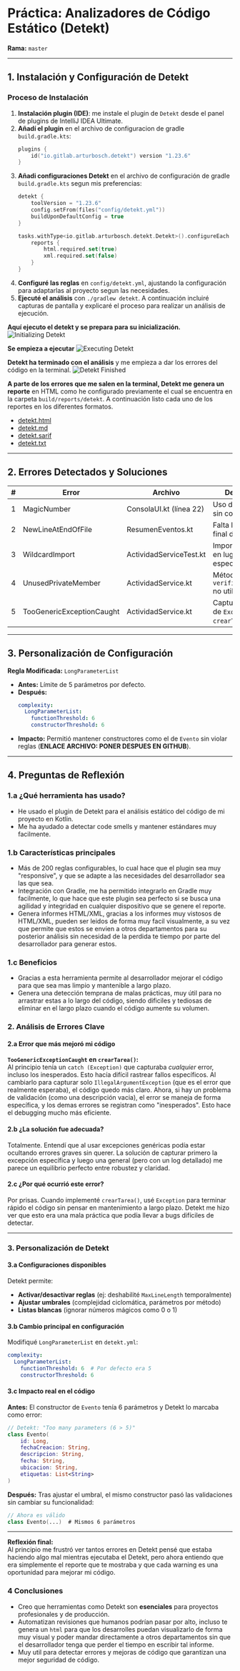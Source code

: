 # Práctica: Analizadores de Código Estático (Detekt)
**Rama:** `master`

---

## 1. Instalación y Configuración de Detekt

### Proceso de Instalación
1. **Instalación plugin (IDE)**: me instale el plugin de `Detekt` desde el panel de plugins de IntelliJ IDEA Ultimate.
2. **Añadí el plugin** en el archivo de configuracion de gradle `build.gradle.kts`:
   ```kotlin
   plugins {
       id("io.gitlab.arturbosch.detekt") version "1.23.6"
   }
   ```
3. **Añadi configuraciones Detekt** en el archivo de configuración de gradle `build.gradle.kts` segun mis preferencias:
    ```kotlin
   detekt {
        toolVersion = "1.23.6"
        config.setFrom(files("config/detekt.yml"))
        buildUponDefaultConfig = true
    }
    
    tasks.withType<io.gitlab.arturbosch.detekt.Detekt>().configureEach {
        reports {
            html.required.set(true)
            xml.required.set(false)
        }
    }
    ```
4. **Configuré las reglas** en `config/detekt.yml`, ajustando la configuración para adaptarlas al proyecto segun las necesidades.
5. **Ejecuté el análisis** con `./gradlew detekt`. A continuación incluiré capturas de pantalla y explicaré el proceso para realizar un análisis de ejecución.

**Aquí ejecuto el detekt y se prepara para su inicialización.**
![Initializing Detekt](https://raw.githubusercontent.com/obezeq/entornos-linting-taskmanager-cliente/refs/heads/master/img/detekt-initializing.png)

**Se empieza a ejecutar**
![Executing Detekt](https://raw.githubusercontent.com/obezeq/entornos-linting-taskmanager-cliente/refs/heads/master/img/detekt-executing.png)

**Detekt ha terminado con el análisis** y me empieza a dar los errores del código en la terminal.
![Detekt Finished](https://raw.githubusercontent.com/obezeq/entornos-linting-taskmanager-cliente/refs/heads/master/img/detekt-reports.png)

**A parte de los errores que me salen en la terminal, Detekt me genera un reporte** en HTML como he configurado previamente el cual se encuentra en la carpeta `build/reports/detekt`. A continuación listo cada uno de los reportes en los diferentes formatos.
- [detekt.html](https://github.com/obezeq/entornos-linting-taskmanager-cliente/blob/master/build/reports/detekt/detekt.html)
- [detekt.md](https://github.com/obezeq/entornos-linting-taskmanager-cliente/blob/master/build/reports/detekt/detekt.md)
- [detekt.sarif](https://github.com/obezeq/entornos-linting-taskmanager-cliente/blob/master/build/reports/detekt/detekt.sarif)
- [detekt.txt](https://github.com/obezeq/entornos-linting-taskmanager-cliente/blob/master/build/reports/detekt/detekt.txt)

---

## 2. Errores Detectados y Soluciones

| # | Error                | Archivo               | Descripción                                                                 | Solución                                                                 | Commit                   |
|---|----------------------|-----------------------|-----------------------------------------------------------------------------|--------------------------------------------------------------------------|--------------------------|
| 1 | MagicNumber          | ConsolaUI.kt (línea 22) | Uso del número `4` sin constante.                                          | Creé `const val OPCION_SALIR = 4`                                        | [b7e9437](https://github.com/obezeq/entornos-linting-taskmanager-cliente/commit/b7e943780c7014240183f1ad578f89f3b38f3d14) |
| 2 | NewLineAtEndOfFile   | ResumenEventos.kt     | Falta línea vacía al final del archivo.                                     | Añadí un salto de línea al final.                                        | [a8a4a74](https://github.com/obezeq/entornos-linting-taskmanager-cliente/commit/a8a4a74986c85e965fbcef91ffada7c1b894abe6)  |
| 3 | WildcardImport       | ActividadServiceTest.kt | Importación con `.*` en lugar de clases específicas.                       | Reemplacé por imports detallados.                                        | [2911c28](https://github.com/obezeq/entornos-linting-taskmanager-cliente/commit/2911c28bec509f3c3d560e013d40e972f709a38b)  |
| 4 | UnusedPrivateMember  | ActividadService.kt   | Método `verificarSubtareas` no utilizado.                                   | Eliminé el método.                                                       | [7a3f0eb](https://github.com/obezeq/entornos-linting-taskmanager-cliente/commit/7a3f0eb329b1c532e18e417369d348e1182e4754)  |
| 5 | TooGenericExceptionCaught | ActividadService.kt | Captura genérica de `Exception` en `crearTarea()`.                         | Cambié a `IllegalArgumentException` + logging específico.                | [d41437a](https://github.com/obezeq/entornos-linting-taskmanager-cliente/commit/d41437a7aab2f52548af45c975ca5d995723efc7)  |

---

## 3. Personalización de Configuración

**Regla Modificada:** `LongParameterList`
- **Antes:** Límite de 5 parámetros por defecto.
- **Después:**
  ```yaml
  complexity:
    LongParameterList:
      functionThreshold: 6
      constructorThreshold: 6
  ```
- **Impacto:** Permitió mantener constructores como el de `Evento` sin violar reglas (**ENLACE ARCHIVO: PONER DESPUES EN GITHUB**).

---

## 4. Preguntas de Reflexión

### 1.a ¿Qué herramienta has usado?
- He usado el plugin de Detekt para el análisis estático del código de mi proyecto en Kotlin. 
- Me ha ayudado a detectar code smells y mantener estándares muy facilmente.

### 1.b Características principales
- Más de 200 reglas configurables, lo cual hace que el plugin sea muy "responsive", y que se adapte a las necesidades del desarrollador sea las que sea.
- Integración con Gradle, me ha permitido integrarlo en Gradle muy facilmente, lo que hace que este plugin sea perfecto si se busca una agilidad y integridad en cualquier dispositivo que se genere el reporte.
- Genera informes HTML/XML, gracias a los informes muy vistosos de HTML/XML, pueden ser leidos de forma muy facil visualmente, a su vez que permite que estos se envien a otros departamentos para su posterior análisis sin necesidad de la perdida te tiempo por parte del desarrollador para generar estos.

### 1.c Beneficios
- Gracias a esta herramienta permite al desarrollador mejorar el código para que sea mas limpio y mantenible a largo plazo.
- Genera una detección temprana de malas prácticas, muy útil para no arrastrar estas a lo largo del código, siendo dificiles y tediosas de eliminar en el largo plazo cuando el código aumente su volumen.

### 2. Análisis de Errores Clave

#### 2.a Error que más mejoró mi código  
**`TooGenericExceptionCaught` en `crearTarea()`:**  
Al principio tenía un `catch (Exception)` que capturaba *cualquier* error, incluso los inesperados. Esto hacía difícil rastrear fallos específicos. Al cambiarlo para capturar solo `IllegalArgumentException` (que es el error que realmente esperaba), el código quedo más claro. Ahora, si hay un problema de validación (como una descripción vacia), el error se maneja de forma específica, y los demas errores se registran como "inesperados". Esto hace el debugging mucho más eficiente.

#### 2.b ¿La solución fue adecuada?  
Totalmente. Entendí que al usar excepciones genéricas podía estar ocultando errores graves sin querer. La solución de capturar primero la excepción específica y luego una general (pero con un log detallado) me parece un equilibrio perfecto entre robustez y claridad.

#### 2.c ¿Por qué ocurrió este error?  
Por prisas. Cuando implementé `crearTarea()`, usé `Exception` para terminar rápido el código sin pensar en mantenimiento a largo plazo. Detekt me hizo ver que esto era una mala práctica que podía llevar a bugs difíciles de detectar.

---

### 3. Personalización de Detekt

#### 3.a Configuraciones disponibles  
Detekt permite:  
- **Activar/desactivar reglas** (ej: deshabilité `MaxLineLength` temporalmente)  
- **Ajustar umbrales** (complejidad ciclomática, parámetros por método)  
- **Listas blancas** (ignorar números mágicos como 0 o 1)  

#### 3.b Cambio principal en configuración  
Modifiqué `LongParameterList` en `detekt.yml`:  
```yaml
complexity:
  LongParameterList:
    functionThreshold: 6  # Por defecto era 5
    constructorThreshold: 6
```

#### 3.c Impacto real en el código
**Antes:** El constructor de `Evento` tenía 6 parámetros y Detekt lo marcaba como error:
```kotlin
// Detekt: "Too many parameters (6 > 5)"
class Evento(
    id: Long, 
    fechaCreacion: String,
    descripcion: String,
    fecha: String,
    ubicacion: String,
    etiquetas: List<String>
)
```

**Después:** Tras ajustar el umbral, el mismo constructor pasó las validaciones sin cambiar su funcionalidad:
```kotlin
// Ahora es válido
class Evento(...)  # Mismos 6 parámetros
```

---

**Reflexión final:**  
Al principio me frustró ver tantos errores en Detekt pensé que estaba haciendo algo mal mientras ejecutaba el Detekt, pero ahora entiendo que era simplemente el reporte que te mostraba y que cada warning es una oportunidad para mejorar mi código.

### 4 Conclusiones
- Creo que herramientas como Detekt son **esenciales** para proyectos profesionales y de producción.
- Automatizan revisiones que humanos podrían pasar por alto, incluso te genera un `html` para que los desarrolles puedan visualizarlo de forma muy visual y poder mandar directamente a otros departamentos sin que el desarrollador tenga que perder el tiempo en escribir tal informe.
- Muy util para detectar errores y mejoras de código que garantizan una mejor seguridad de código.